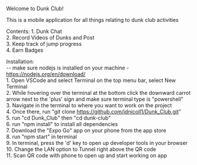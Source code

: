 Welcome to Dunk Club!

This is a mobile application for all things relating to dunk club activities 

Contents:
    1. Dunk Chat  
    2. Record Videos of Dunks and Post  
    3. Keep track of jump progress   
    4. Earn Badges   
  
Installation:   
    -- make sure nodejs is installed on your machine - https://nodejs.org/en/download/  
    1. Open VSCode and select Terminal on the top menu bar, select New Terminal  
    2. While hovering over the terminal at the bottom click the downward carrot arrow next   to the 'plus' sign and make sure terminal type is "powershell"  
    3. Navigate in the terminal to where you want to work on the project  
    4. Once there, run "git clone https://github.com/jdnicoll1/Dunk_Club.git"  
    5. run "cd Dunk_Club" then "cd dunk-club"  
    6. run "npm install" to install all dependencies  
    7. Download the "Expo Go" app on your phone from the app store  
    8. run "npm start" in terminal  
    9. In terminal, press the 'd' key to open up developer tools in your browser  
    10. Change the LAN option to Tunnel right above the QR code  
    11. Scan QR code with phone to open up and start working on app   
